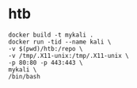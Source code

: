 # htb

`docker build -t mykali .` <br>
`docker run -tid --name kali \` <br>
    `-v $(pwd)/htb:/repo \` <br>
    `-v /tmp/.X11-unix:/tmp/.X11-unix \` <br>
    `-p 80:80 -p 443:443 \` <br>
    `mykali \` <br>
    `/bin/bash` <br><br>
